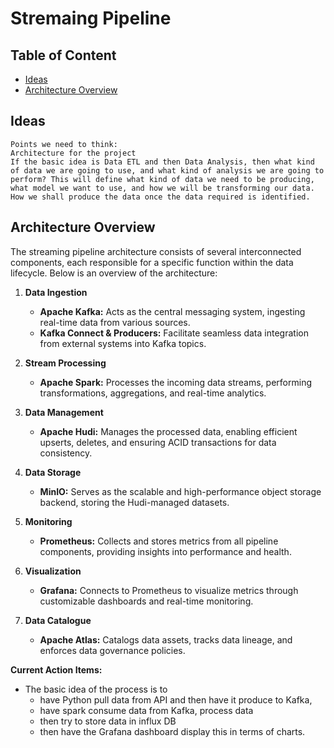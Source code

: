 # Stremaing Pipeline

## Table of Content
- [Ideas](#Ideas)
- [Architecture Overview](#architecture-overview)

## Ideas
    Points we need to think:
    Architecture for the project
    If the basic idea is Data ETL and then Data Analysis, then what kind of data we are going to use, and what kind of analysis we are going to perform? This will define what kind of data we need to be producing, what model we want to use, and how we will be transforming our data.
    How we shall produce the data once the data required is identified.

## Architecture Overview

The streaming pipeline architecture consists of several interconnected components, each responsible for a specific function within the data lifecycle. Below is an overview of the architecture:

1. **Data Ingestion**
   - **Apache Kafka:** Acts as the central messaging system, ingesting real-time data from various sources.
   - **Kafka Connect & Producers:** Facilitate seamless data integration from external systems into Kafka topics.

2. **Stream Processing**
   - **Apache Spark:** Processes the incoming data streams, performing transformations, aggregations, and real-time analytics.

3. **Data Management**
   - **Apache Hudi:** Manages the processed data, enabling efficient upserts, deletes, and ensuring ACID transactions for data consistency.

4. **Data Storage**
   - **MinIO:** Serves as the scalable and high-performance object storage backend, storing the Hudi-managed datasets.

5. **Monitoring**
   - **Prometheus:** Collects and stores metrics from all pipeline components, providing insights into performance and health.

6. **Visualization**
   - **Grafana:** Connects to Prometheus to visualize metrics through customizable dashboards and real-time monitoring.

7. **Data Catalogue**
   - **Apache Atlas:** Catalogs data assets, tracks data lineage, and enforces data governance policies.
  

**Current Action Items:**
- The basic idea of the process is to
    - have Python pull data from API and then have it produce to Kafka,
    - have spark consume data from Kafka, process data
    - then try to store data in influx DB 
    - then have the Grafana dashboard display this in terms of charts.
